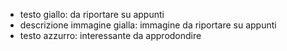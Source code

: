 - testo giallo: da riportare su appunti
- descrizione immagine gialla: immagine da riportare su appunti
- testo azzurro: interessante da approdondire 
